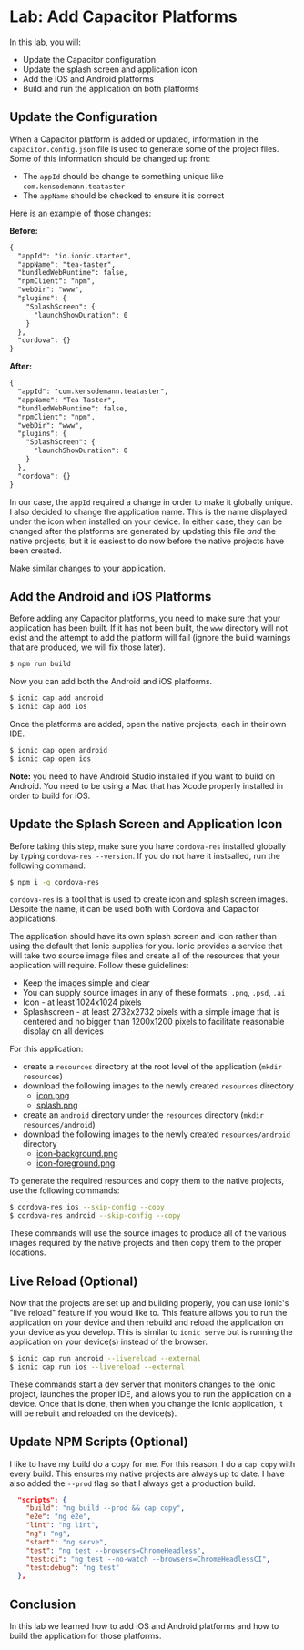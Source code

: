 # Lab: Add Capacitor Platforms

In this lab, you will:

- Update the Capacitor configuration
- Update the splash screen and application icon
- Add the iOS and Android platforms
- Build and run the application on both platforms

## Update the Configuration

When a Capacitor platform is added or updated, information in the `capacitor.config.json` file is used to generate some of the project files. Some of this information should be changed up front:

- The `appId` should be change to something unique like `com.kensodemann.teataster`
- The `appName` should be checked to ensure it is correct

Here is an example of those changes:

**Before:**

```xml
{
  "appId": "io.ionic.starter",
  "appName": "tea-taster",
  "bundledWebRuntime": false,
  "npmClient": "npm",
  "webDir": "www",
  "plugins": {
    "SplashScreen": {
      "launchShowDuration": 0
    }
  },
  "cordova": {}
}
```

**After:**

```xml
{
  "appId": "com.kensodemann.teataster",
  "appName": "Tea Taster",
  "bundledWebRuntime": false,
  "npmClient": "npm",
  "webDir": "www",
  "plugins": {
    "SplashScreen": {
      "launchShowDuration": 0
    }
  },
  "cordova": {}
}
```

In our case, the `appId` required a change in order to make it globally unique. I also decided to change the application name. This is the name displayed under the icon when installed on your device. In either case, they can be changed after the platforms are generated by updating this file _and_ the native projects, but it is easiest to do now before the native projects have been created.

Make similar changes to your application.

## Add the Android and iOS Platforms

Before adding any Capacitor platforms, you need to make sure that your application has been built. If it has not been built, the `www` directory will not exist and the attempt to add the platform will fail (ignore the build warnings that are produced, we will fix those later).

```bash
$ npm run build
```

Now you can add both the Android and iOS platforms.

```bash
$ ionic cap add android
$ ionic cap add ios
```

Once the platforms are added, open the native projects, each in their own IDE.

```bash
$ ionic cap open android
$ ionic cap open ios
```

**Note:** you need to have Android Studio installed if you want to build on Android. You need to be using a Mac that has Xcode properly installed in order to build for iOS.

## Update the Splash Screen and Application Icon

Before taking this step, make sure you have `cordova-res` installed globally by typing `cordova-res --version`. If you do not have it instsalled, run the following command:

```bash
$ npm i -g cordova-res
```

`cordova-res` is a tool that is used to create icon and splash screen images. Despite the name, it can be used both with Cordova and Capacitor applications.

The application should have its own splash screen and icon rather than using the default that Ionic supplies for you. Ionic provides a service that will take two source image files and create all of the resources that your application will require. Follow these guidelines:

- Keep the images simple and clear
- You can supply source images in any of these formats: `.png`, `.psd`, `.ai`
- Icon - at least 1024x1024 pixels
- Splashscreen - at least 2732x2732 pixels with a simple image that is centered and no bigger than 1200x1200 pixels to facilitate reasonable display on all devices

For this application:

- create a `resources` directory at the root level of the application (`mkdir resources`)
- download the following images to the newly created `resources` directory
  - <a download href="/assets/packages/ionic-angular/icon.png">icon.png</a>
  - <a download href="/assets/packages/ionic-angular/splash.png">splash.png</a>
- create an `android` directory under the `resources` directory (`mkdir resources/android`)
- download the following images to the newly created `resources/android` directory
  - <a download href="/assets/packages/ionic-angular/icon-background.png">icon-background.png</a>
  - <a download href="/assets/packages/ionic-angular/icon-foreground.png">icon-foreground.png</a>

To generate the required resources and copy them to the native projects, use the following commands:

```bash
$ cordova-res ios --skip-config --copy
$ cordova-res android --skip-config --copy
```

These commands will use the source images to produce all of the various images required by the native projects and then copy them to the proper locations.

## Live Reload (Optional)

Now that the projects are set up and building properly, you can use Ionic's "live reload" feature if you would like to. This feature allows you to run the application on your device and then rebuild and reload the application on your device as you develop. This is similar to `ionic serve` but is running the application on your device(s) instead of the browser.

```bash
$ ionic cap run android --livereload --external
$ ionic cap run ios --livereload --external
```

These commands start a dev server that monitors changes to the Ionic project, launches the proper IDE, and allows you to run the application on a device. Once that is done, then when you change the Ionic application, it will be rebuilt and reloaded on the device(s).

## Update NPM Scripts (Optional)

I like to have my build do a copy for me. For this reason, I do a `cap copy` with every build. This ensures my native projects are always up to date. I have also added the `--prod` flag so that I always get a production build.

```JSON
  "scripts": {
    "build": "ng build --prod && cap copy",
    "e2e": "ng e2e",
    "lint": "ng lint",
    "ng": "ng",
    "start": "ng serve",
    "test": "ng test --browsers=ChromeHeadless",
    "test:ci": "ng test --no-watch --browsers=ChromeHeadlessCI",
    "test:debug": "ng test"
  },
```

## Conclusion

In this lab we learned how to add iOS and Android platforms and how to build the application for those platforms.
